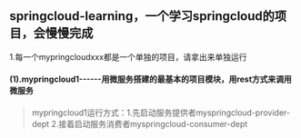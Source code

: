 

## springcloud-learning，一个学习springcloud的项目，会慢慢完成
1.每一个mypringcloudxxx都是一个单独的项目，请拿出来单独运行



#### (1).mypringcloud1------用微服务搭建的最基本的项目模块，用rest方式来调用微服务
> mypringcloud1运行方式：1.先启动服务提供者myspringcloud-provider-dept 2.接着启动服务消费者myspringcloud-consumer-dept
